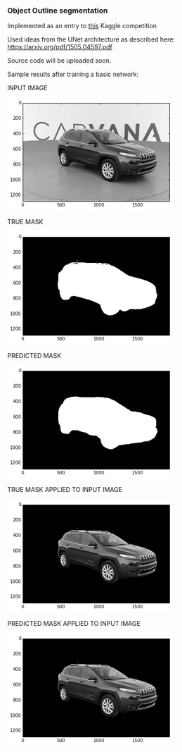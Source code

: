 ### Object Outline segmentation ###

Implemented as an entry to [this](https://www.kaggle.com/c/carvana-image-masking-challenge) Kaggle competition

Used ideas from the UNet architecture as described here: https://arxiv.org/pdf/1505.04597.pdf

Source code will be uploaded soon.

Sample results after training a basic network:

INPUT IMAGE

![Input Image](https://github.com/prith189/DeepLearning/blob/master/Image_Segmentation/Sample_images/Input_image.png)

TRUE MASK

![True Mask](https://github.com/prith189/DeepLearning/blob/master/Image_Segmentation/Sample_images/True_mask.png)

PREDICTED MASK

![Predicted Mask](https://github.com/prith189/DeepLearning/blob/master/Image_Segmentation/Sample_images/Pred_mask.png)

TRUE MASK APPLIED TO INPUT IMAGE

![True Masked Image](https://github.com/prith189/DeepLearning/blob/master/Image_Segmentation/Sample_images/Masked_true_image.png)

PREDICTED MASK APPLIED TO INPUT IMAGE

![Pred Masked Image](https://github.com/prith189/DeepLearning/blob/master/Image_Segmentation/Sample_images/Masked_image.png)
